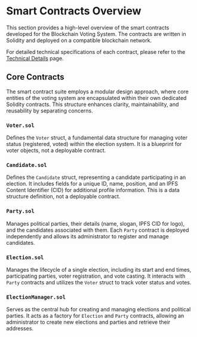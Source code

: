 # Smart Contracts Overview

This section provides a high-level overview of the smart contracts developed for the Blockchain Voting System. The contracts are written in Solidity and deployed on a compatible blockchain network.

For detailed technical specifications of each contract, please refer to the [Technical Details](/contracts/technical-details) page.

## Core Contracts

The smart contract suite employs a modular design approach, where core entities of the voting system are encapsulated within their own dedicated Solidity contracts. This structure enhances clarity, maintainability, and reusability by separating concerns.

### `Voter.sol`

Defines the `Voter` struct, a fundamental data structure for managing voter status (registered, voted) within the election system. It is a blueprint for voter objects, not a deployable contract.

### `Candidate.sol`

Defines the `Candidate` struct, representing a candidate participating in an election. It includes fields for a unique ID, name, position, and an IPFS Content Identifier (CID) for additional profile information. This is a data structure definition, not a deployable contract.

### `Party.sol`

Manages political parties, their details (name, slogan, IPFS CID for logo), and the candidates associated with them. Each `Party` contract is deployed independently and allows its administrator to register and manage candidates.

### `Election.sol`

Manages the lifecycle of a single election, including its start and end times, participating parties, voter registration, and vote casting. It interacts with `Party` contracts and utilizes the `Voter` struct to track voter status and votes.

### `ElectionManager.sol`

Serves as the central hub for creating and managing elections and political parties. It acts as a factory for `Election` and `Party` contracts, allowing an administrator to create new elections and parties and retrieve their addresses.